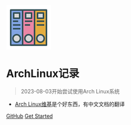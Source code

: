 ![logo](img/doc-logo.svg)

# ArchLinux记录

> 2023-08-03开始尝试使用Arch Linux系统

* [Arch Linux维基](https://wiki.archlinuxcn.org/wiki/%E9%A6%96%E9%A1%B5)是个好东西，有中文文档的翻译



[GitHub](https://github.com/FallenGodCoder/)
[Get Started](#README)